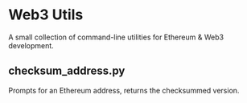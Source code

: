 # Web3 Utils

A small collection of command-line utilities for Ethereum & Web3 development.

## checksum_address.py  
Prompts for an Ethereum address, returns the checksummed version.
